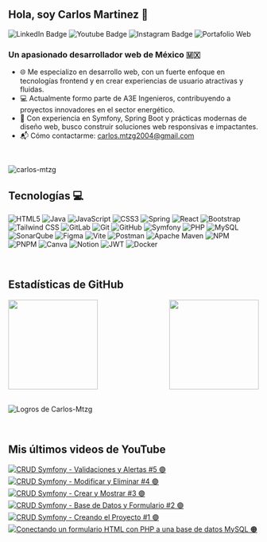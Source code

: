 ## Hola, soy Carlos Martinez  👾
<div id="badges">
  <a href="https://www.linkedin.com/in/carlos-mtzg/" target="_blank" style="text-decoration: none">
    <img src="https://img.shields.io/badge/LinkedIn-8B89CC?style=for-the-badge&logo=linkedin&logoColor=white" alt="LinkedIn Badge"/>
  </a>
  <a href="https://www.youtube.com/@gregd3v" target="_blank" style="text-decoration: none">
    <img src="https://img.shields.io/badge/YouTube-8B89CC?style=for-the-badge&logo=youtube&logoColor=white" alt="Youtube Badge"/>
  </a>
  <a href="https://www.instagram.com/carlos_mart_go/" target="_blank" style="text-decoration: none">
    <img src="https://img.shields.io/badge/Instagram-8B89CC.svg?style=for-the-badge&logo=Instagram&logoColor=white" alt="Instagram Badge">
  </a>
  <a href="https://carlos-mtzg.github.io/carlos-portfolio/" target="_blank" style="text-decoration: none">
    <img src="https://img.shields.io/badge/Portafolio-9745F5?style=for-the-badge&logo=web&logoColor=white" alt="Portafolio Web"/>
  </a>
</div>


### Un apasionado desarrollador web de México 🇲🇽
* 🌐 Me especializo en desarrollo web, con un fuerte enfoque en tecnologías frontend y en crear experiencias de usuario atractivas y fluidas.
* 💻 Actualmente formo parte de A3E Ingenieros, contribuyendo a proyectos innovadores en el sector energético.
* 🚀 Con experiencia en Symfony, Spring Boot y prácticas modernas de diseño web, busco construir soluciones web responsivas e impactantes.
* 📬 Cómo contactarme: carlos.mtzg2004@gmail.com

<br/>
<p align="left"> <img src="https://komarev.com/ghpvc/?username=carlos-mtzg&label=Visitas%20al%20perfil&color=9745F5&style=for-the-badge" alt="carlos-mtzg" /> </p>

## Tecnologías 💻
![HTML5](https://img.shields.io/badge/html5-8B89CC.svg?style=for-the-badge&logo=html5&logoColor=white)
![Java](https://img.shields.io/badge/java-3C3C3D.svg?style=for-the-badge&logo=openjdk&logoColor=white)
![JavaScript](https://img.shields.io/badge/javascript-8B89CC.svg?style=for-the-badge&logo=javascript&logoColor=white)
![CSS3](https://img.shields.io/badge/css3-3C3C3D.svg?style=for-the-badge&logo=css3&logoColor=white)
![Spring](https://img.shields.io/badge/spring-8B89CC.svg?style=for-the-badge&logo=spring&logoColor=white)
![React](https://img.shields.io/badge/react-3C3C3D.svg?style=for-the-badge&logo=react&logoColor=white)
![Bootstrap](https://img.shields.io/badge/bootstrap-8B89CC.svg?style=for-the-badge&logo=bootstrap&logoColor=white)
![Tailwind CSS](https://img.shields.io/badge/tailwindcss-3C3C3D.svg?style=for-the-badge&logo=tailwindcss&logoColor=white)
![GitLab](https://img.shields.io/badge/gitlab-8B89CC.svg?style=for-the-badge&logo=gitlab&logoColor=white)
![Git](https://img.shields.io/badge/git-3C3C3D.svg?style=for-the-badge&logo=git&logoColor=white)
![GitHub](https://img.shields.io/badge/github-8B89CC.svg?style=for-the-badge&logo=github&logoColor=white)
![Symfony](https://img.shields.io/badge/symfony-3C3C3D.svg?style=for-the-badge&logo=symfony&logoColor=white)
![PHP](https://img.shields.io/badge/php-8B89CC.svg?style=for-the-badge&logo=php&logoColor=white)
![MySQL](https://img.shields.io/badge/mysql-3C3C3D.svg?style=for-the-badge&logo=mysql&logoColor=white)
![SonarQube](https://img.shields.io/badge/SonarQube-8B89CC?style=for-the-badge&logo=sonarqube&logoColor=4E9BCD)
![Figma](https://img.shields.io/badge/figma-3C3C3D.svg?style=for-the-badge&logo=figma&logoColor=white)
![Vite](https://img.shields.io/badge/vite-8B89CC.svg?style=for-the-badge&logo=vite&logoColor=white)
![Postman](https://img.shields.io/badge/postman-3C3C3D.svg?style=for-the-badge&logo=postman&logoColor=white)
![Apache Maven](https://img.shields.io/badge/maven-8B89CC.svg?style=for-the-badge&logo=apachemaven&logoColor=white)
![NPM](https://img.shields.io/badge/npm-3C3C3D.svg?style=for-the-badge&logo=npm&logoColor=white)
![PNPM](https://img.shields.io/badge/pnpm-8B89CC.svg?style=for-the-badge&logo=pnpm&logoColor=white)
![Canva](https://img.shields.io/badge/canva-3C3C3D.svg?style=for-the-badge&logo=canva&logoColor=white)
![Notion](https://img.shields.io/badge/notion-8B89CC.svg?style=for-the-badge&logo=notion&logoColor=white)
![JWT](https://img.shields.io/badge/jwt-3C3C3D.svg?style=for-the-badge&logo=jsonwebtokens&logoColor=white)
![Docker](https://img.shields.io/badge/docker-8B89CC.svg?style=for-the-badge&logo=docker&logoColor=white)

<br>

## Estadísticas de GitHub
<div style="display: flex; justify-content: space-between;">
<img height=180 align="center" src="https://github-readme-stats.vercel.app/api?username=Carlos-Mtzg&theme=midnight-purple&show_icons=true&hide_border=true&count_private=true" />
<img height=180 align="center" src="https://github-readme-stats.vercel.app/api/top-langs?username=Carlos-Mtzg&theme=midnight-purple&show_icons=true&hide_border=true&count_private=true&layout=compact&langs_count=8&card_width=320" />
</div>
<br>
<p align="left"><img src="https://github-profile-trophy.vercel.app/?username=Carlos-Mtzg&column=9&margin-w=18&margin-h=20&theme=onestar" alt="Logros de Carlos-Mtzg" /></a> </p>

<br>

## Mis últimos videos de YouTube

<!-- BEGIN YOUTUBE-CARDS -->
[![CRUD Symfony - Validaciones y Alertas #5 🟣](https://ytcards.demolab.com/?id=qNZVFl5sbpU&title=CRUD+Symfony+-+Validaciones+y+Alertas+%235+%F0%9F%9F%A3&lang=es&timestamp=1722628806&background_color=%230d1117&title_color=%23ffffff&stats_color=%23dedede&max_title_lines=1&width=250&border_radius=5 "CRUD Symfony - Validaciones y Alertas #5 🟣")](https://www.youtube.com/watch?v=qNZVFl5sbpU)
[![CRUD Symfony - Modificar y Eliminar #4 🟣](https://ytcards.demolab.com/?id=KAZmtVaZgDw&title=CRUD+Symfony+-+Modificar+y+Eliminar+%234+%F0%9F%9F%A3&lang=es&timestamp=1722542406&background_color=%230d1117&title_color=%23ffffff&stats_color=%23dedede&max_title_lines=1&width=250&border_radius=5 "CRUD Symfony - Modificar y Eliminar #4 🟣")](https://www.youtube.com/watch?v=KAZmtVaZgDw)
[![CRUD Symfony - Crear y Mostrar #3 🟣](https://ytcards.demolab.com/?id=oixhaj5gFdc&title=CRUD+Symfony+-+Crear+y+Mostrar+%233+%F0%9F%9F%A3&lang=es&timestamp=1722456006&background_color=%230d1117&title_color=%23ffffff&stats_color=%23dedede&max_title_lines=1&width=250&border_radius=5 "CRUD Symfony - Crear y Mostrar #3 🟣")](https://www.youtube.com/watch?v=oixhaj5gFdc)
[![CRUD Symfony - Base de Datos y Formulario #2 🟣](https://ytcards.demolab.com/?id=4yZmWxRk3FM&title=CRUD+Symfony+-+Base+de+Datos+y+Formulario+%232+%F0%9F%9F%A3&lang=es&timestamp=1722369601&background_color=%230d1117&title_color=%23ffffff&stats_color=%23dedede&max_title_lines=1&width=250&border_radius=5 "CRUD Symfony - Base de Datos y Formulario #2 🟣")](https://www.youtube.com/watch?v=4yZmWxRk3FM)
[![CRUD Symfony - Creando el Proyecto #1 🟣](https://ytcards.demolab.com/?id=tzd-feg3Q5U&title=CRUD+Symfony+-+Creando+el+Proyecto+%231+%F0%9F%9F%A3&lang=es&timestamp=1722283227&background_color=%230d1117&title_color=%23ffffff&stats_color=%23dedede&max_title_lines=1&width=250&border_radius=5 "CRUD Symfony - Creando el Proyecto #1 🟣")](https://www.youtube.com/watch?v=tzd-feg3Q5U)
[![Conectando un formulario HTML con PHP a una base de datos MySQL 🟠](https://ytcards.demolab.com/?id=AAxcFCftLDk&title=Conectando+un+formulario+HTML+con+PHP+a+una+base+de+datos+MySQL+%F0%9F%9F%A0&lang=es&timestamp=1714873500&background_color=%230d1117&title_color=%23ffffff&stats_color=%23dedede&max_title_lines=1&width=250&border_radius=5 "Conectando un formulario HTML con PHP a una base de datos MySQL 🟠")](https://www.youtube.com/watch?v=AAxcFCftLDk)
<!-- END YOUTUBE-CARDS -->
